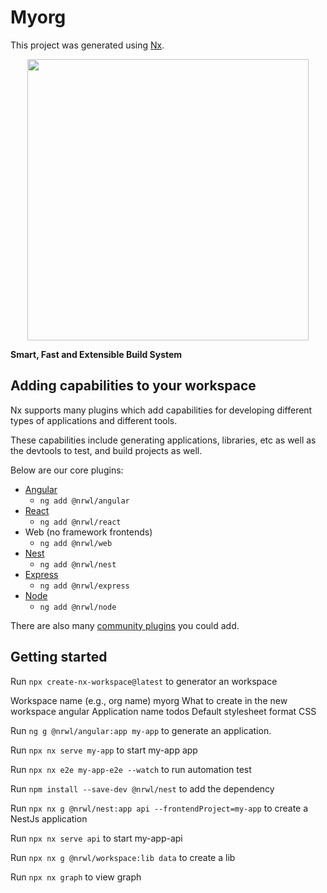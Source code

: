 # Myorg

This project was generated using [Nx](https://nx.dev).

<p style="text-align: center;"><img src="https://raw.githubusercontent.com/nrwl/nx/master/images/nx-logo.png" width="450"></p>

**Smart, Fast and Extensible Build System**

## Adding capabilities to your workspace

Nx supports many plugins which add capabilities for developing different types of applications and different tools.

These capabilities include generating applications, libraries, etc as well as the devtools to test, and build projects as well.

Below are our core plugins:

- [Angular](https://angular.io)
  - `ng add @nrwl/angular`
- [React](https://reactjs.org)
  - `ng add @nrwl/react`
- Web (no framework frontends)
  - `ng add @nrwl/web`
- [Nest](https://nestjs.com)
  - `ng add @nrwl/nest`
- [Express](https://expressjs.com)
  - `ng add @nrwl/express`
- [Node](https://nodejs.org)
  - `ng add @nrwl/node`

There are also many [community plugins](https://nx.dev/community) you could add.

## Getting started

Run `npx create-nx-workspace@latest` to generator an workspace

Workspace name (e.g., org name)     myorg
What to create in the new workspace angular
Application name                    todos
Default stylesheet format           CSS

Run `ng g @nrwl/angular:app my-app` to generate an application.

Run `npx nx serve my-app` to start my-app app

Run `npx nx e2e my-app-e2e --watch` to run automation test

Run `npm install --save-dev @nrwl/nest` to add the dependency

Run `npx nx g @nrwl/nest:app api --frontendProject=my-app` to create a NestJs application

Run `npx nx serve api` to start my-app-api

Run `npx nx g @nrwl/workspace:lib data` to create a lib

Run `npx nx graph` to view graph